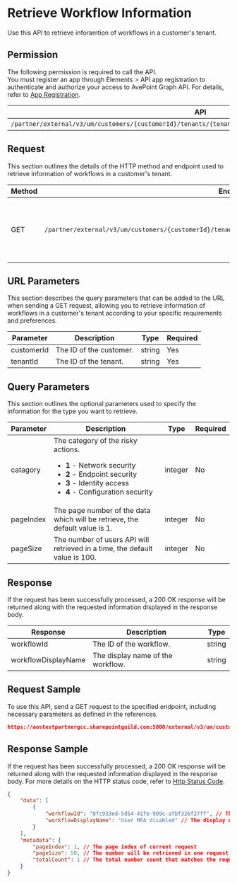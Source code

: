 # Retrieve Workflow Information

Use this API to retrieve inforamtion of workflows in a customer's tenant.

## Permission

The following permission is required to call the API.  
You must register an app through Elements > API app registration to authenticate and authorize your access to AvePoint Graph API. For details, refer to [App Registration](https://cdn.avepoint.com/assets/apelements-webhelp/avepoint-elements-for-partners/index.htm#!Documents/appregistration.htm).

| API | Permission  |
|-----------|--------|
| `/partner/external/v3/um/customers/{customerId}/tenants/{tenantId}/overview/security/compliances/workflows`|elements.um.user.read.all|  

## Request

This section outlines the details of the HTTP method and endpoint used to retrieve information of workflows in a customer's tenant.

| Method | Endpoint | Description |
|-----------|--------|------------|
| GET | `/partner/external/v3/um/customers/{customerId}/tenants/{tenantId}/overview/security/compliances/workflows` | 	Retrieves information of workflows in a customer's tenant.

## URL Parameters

This section describes the query parameters that can be added to the URL when sending a GET request, allowing you to retrieve information of workflows in a customer's tenant according to your specific requirements and preferences.

| Parameter | Description | Type | Required |
| --- | --- | --- |---|
| customerId | The ID of the customer. | string | Yes |
| tenantId | The ID of the tenant. | string | Yes |

## Query Parameters

This section outlines the optional parameters used to specify the information for the type you want to retrieve.

| Parameter | Description | Type | Required |
| --- | --- | --- | --- |
| catagory | The category of the risky actions. <ul><li>**1** - Network security</li><li>**2** - Endpoint security</li><li>**3** - Identity access</li><li>**4** - Configuration security</li></ul> | integer | No |
| pageIndex | The page number of the data which will be retrieve, the default value is 1. | integer | No |
| pageSize | The number of users API will retrieved in a time, the default value is 100. | integer | No |

## Response

If the request has been successfully processed, a 200 OK response will be returned along with the requested information displayed in the response body.
 
| Response | Description | Type |
| --- | --- | --- |
| workflowId |  The ID of the workflow. | string |
| workflowDisplayName |  The display name of the workflow. | string |

## Request Sample

To use this API, send a GET request to the specified endpoint, including necessary parameters as defined in the references. 

```json
https://aostestpartnergcc.sharepointguild.com:5000/external/v3/um/customers/966f35cc-****-****-****-25cdbcf82a07/tenants/0c7715b3-****-****-****-f3634dcfacec/overview/security/compliances/workflows
```

## Response Sample

If the request has been successfully processed, a 200 OK response will be returned along with the requested information displayed in the response body.
For more details on the HTTP status code, refer to [Http Status Code](https://learn.avepoint.com/docs/Use-AvePoint-Graph-API.html#http-status-code).

```json
{
    "data": [
        {
            "workflowId": "8fc933ed-5d54-41fe-909c-afbf326f27ff", // The ID of the workflow
            "workflowDisplayName": "User MFA disabled" // The display name of the workflow
        }
    ],
    "metadata": {
        "pageIndex": 1, // The page index of current request
        "pageSize": 50, // The number will be retrieved in one request
        "totalCount": 1 // The total number count that matches the request
    }
}
```
